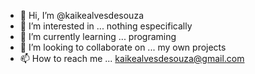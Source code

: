 - 👋 Hi, I’m @kaikealvesdesouza
- 👀 I’m interested in ... nothing especifically
- 🌱 I’m currently learning ... programing
- 💞️ I’m looking to collaborate on ... my own projects
- 📫 How to reach me ... kaikealvesdesouza@gmail.com

<!---
kaikealvesdesouza/kaikealvesdesouza is a ✨ special ✨ repository because its `README.md` (this file) appears on your GitHub profile.
You can click the Preview link to take a look at your changes.
--->
